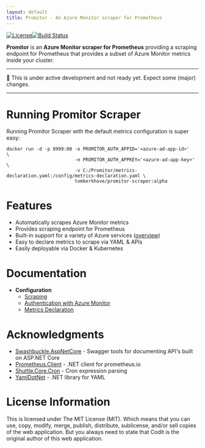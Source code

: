 ```yaml
---
layout: default
title: Promitor - An Azure Monitor scraper for Prometheus
---
```

[![License](https://img.shields.io/github/license/mashape/apistatus.svg)](./LICENSE)[![Build Status](https://travis-ci.org/tomkerkhove/promitor.svg?branch=master)](https://travis-ci.org/tomkerkhove/promitor)

**Promitor** is an **Azure Monitor scraper for Prometheus** providing a scraping endpoint for Prometheus that provides a subset of Azure Monitor metrics inside your cluster.

----------------------------

:rotating_light: This is under active development and not ready yet. Expect some (major) changes.

----------------------------

# Running Promitor Scraper
Running Promitor Scraper with the default metrics configuration is super easy:
```
docker run -d -p 8999:80 -e PROMITOR_AUTH_APPID='<azure-ad-app-id>'   \
                         -e PROMITOR_AUTH_APPKEY='<azure-ad-app-key>' \
						 -v C:/Promitor/metrics-declaration.yaml:/config/metrics-declaration.yaml \ 
						 tomkerkhove/promitor-scraper:alpha
```

# Features

- Automatically scrapes Azure Monitor metrics
- Provides scraping endpoint for Prometheus
- Built-in support for a variety of Azure services ([overview](configuration/metrics))
- Easy to declare metrics to scrape via YAML & APIs
- Easily deployable via Docker & Kubernetes

# Documentation
- **Configuration**
    - [Scraping](configuration#scraping)
    - [Authentication with Azure Monitor](configuration#authentication-with-azure-monitor)
    - [Metrics Declaration](configuration/metrics)

# Acknowledgments

- [Swashbuckle.AspNetCore](https://github.com/domaindrivendev/Swashbuckle.AspNetCore) - Swagger tools for documenting API's built on ASP.NET Core
- [Prometheus.Client](https://github.com/PrometheusClientNet/Prometheus.Client) - .NET client for prometheus.io
- [Shuttle.Core.Cron](https://github.com/Shuttle/Shuttle.Core.Cron) - Cron expression parsing
- [YamlDotNet](https://github.com/aaubry/YamlDotNet) - .NET library for YAML

# License Information
This is licensed under The MIT License (MIT). Which means that you can use, copy, modify, merge, publish, distribute, sublicense, and/or sell copies of the web application. But you always need to state that Codit is the original author of this web application.